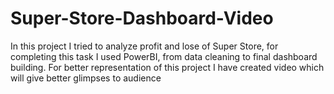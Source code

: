 # Super-Store-Dashboard-Video
In this project I tried to analyze profit and lose of Super Store, for completing this task I used PowerBI, from data cleaning to final dashboard building. For better representation of this project I have created video which will give better glimpses to audience
